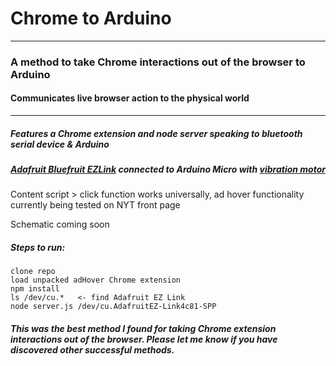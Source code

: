 # Chrome to Arduino


***
### A method to take Chrome interactions out of the browser to Arduino
#### Communicates live browser action to the physical world
***
##### Features a Chrome extension and node server speaking to bluetooth serial device & Arduino
##### [Adafruit Bluefruit EZLink](http://www.adafruit.com/product/1588) connected to Arduino Micro with [vibration motor](https://catalog.precisionmicrodrives.com/order-parts/product/304-109-5mm-vibration-motor-8mm-type)
  
Content script > click function works universally, ad hover functionality currently being tested on NYT front page

Schematic coming soon

##### Steps to run:  
    clone repo
    load unpacked adHover Chrome extension
    npm install
    ls /dev/cu.*   <- find Adafruit EZ Link
    node server.js /dev/cu.AdafruitEZ-Link4c81-SPP 
  

##### This was the best method I found for taking Chrome extension interactions out of the browser.  Please let me know if you have discovered other successful methods.

